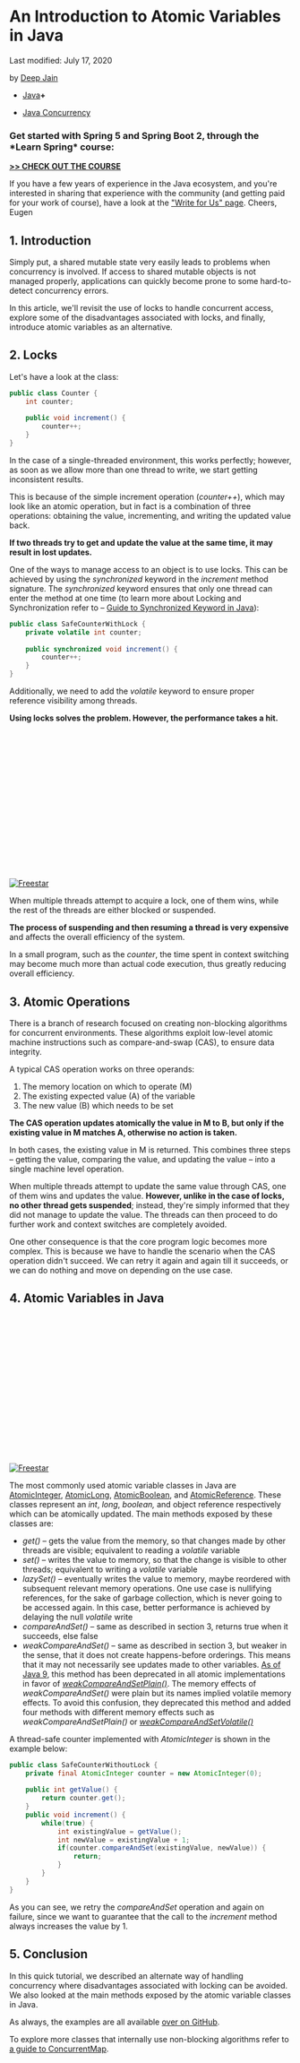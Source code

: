 # An Introduction to Atomic Variables in Java

Last modified: July 17, 2020

by [Deep Jain](https://www.baeldung.com/author/deep-jain/)



- [Java](https://www.baeldung.com/category/java/)**+**

- [Java Concurrency](https://www.baeldung.com/tag/java-concurrency/)

### **Get started with Spring 5 and Spring Boot 2, through the \*Learn Spring\* course:**

**[>> CHECK OUT THE COURSE](https://www.baeldung.com/ls-course-start)**

If you have a few years of experience in the Java ecosystem, and you're interested in sharing that experience with the community (and getting paid for your work of course), have a look at the ["Write for Us" page](https://www.baeldung.com/contribution-guidelines). Cheers, Eugen

## **1. Introduction**

Simply put, a shared mutable state very easily leads to problems when concurrency is involved. If access to shared mutable objects is not managed properly, applications can quickly become prone to some hard-to-detect concurrency errors.

In this article, we'll revisit the use of locks to handle concurrent access, explore some of the disadvantages associated with locks, and finally, introduce atomic variables as an alternative.

## **2. Locks**

Let's have a look at the class:

```java
public class Counter {
    int counter; 
 
    public void increment() {
        counter++;
    }
}
```

In the case of a single-threaded environment, this works perfectly; however, as soon as we allow more than one thread to write, we start getting inconsistent results.

This is because of the simple increment operation (*counter++*), which may look like an atomic operation, but in fact is a combination of three operations: obtaining the value, incrementing, and writing the updated value back.

**If two threads try to get and update the value at the same time, it may result in lost updates.**

One of the ways to manage access to an object is to use locks. This can be achieved by using the *synchronized* keyword in the *increment* method signature. The *synchronized* keyword ensures that only one thread can enter the method at one time (to learn more about Locking and Synchronization refer to – [Guide to Synchronized Keyword in Java](https://www.baeldung.com/java-synchronized)):

```java
public class SafeCounterWithLock {
    private volatile int counter;
 
    public synchronized void increment() {
        counter++;
    }
}
```

Additionally, we need to add the *volatile* keyword to ensure proper reference visibility among threads.

**Using locks solves the problem. However, the performance takes a hit.**

<iframe id="google_ads_iframe_/15184186/baeldung_incontent_dynamic_desktop_0" title="3rd party ad content" name="google_ads_iframe_/15184186/baeldung_incontent_dynamic_desktop_0" width="300" height="250" scrolling="no" marginwidth="0" marginheight="0" frameborder="0" allow="conversion-measurement ‘src’" srcdoc="" data-google-container-id="9" data-load-complete="true" style="box-sizing: border-box; border: 0px; vertical-align: bottom;"></iframe>

[![Freestar](https://a.pub.network/core/imgs/fslogo-green.svg)](https://freestar.com/?utm_medium=ad_container&utm_source=branding&utm_name=baeldung_incontent_dynamic_desktop)

When multiple threads attempt to acquire a lock, one of them wins, while the rest of the threads are either blocked or suspended.

**The process of suspending and then resuming a thread is very expensive** and affects the overall efficiency of the system.

In a small program, such as the *counter*, the time spent in context switching may become much more than actual code execution, thus greatly reducing overall efficiency.

## **3. Atomic Operations**

There is a branch of research focused on creating non-blocking algorithms for concurrent environments. These algorithms exploit low-level atomic machine instructions such as compare-and-swap (CAS), to ensure data integrity.

A typical CAS operation works on three operands:

1. The memory location on which to operate (M)
2. The existing expected value (A) of the variable
3. The new value (B) which needs to be set

**The CAS operation updates atomically the value in M to B, but only if the existing value in M matches A, otherwise no action is taken.**

In both cases, the existing value in M is returned. This combines three steps – getting the value, comparing the value, and updating the value – into a single machine level operation.

When multiple threads attempt to update the same value through CAS, one of them wins and updates the value. **However, unlike in the case of locks, no other thread gets suspended**; instead, they're simply informed that they did not manage to update the value. The threads can then proceed to do further work and context switches are completely avoided.

One other consequence is that the core program logic becomes more complex. This is because we have to handle the scenario when the CAS operation didn't succeed. We can retry it again and again till it succeeds, or we can do nothing and move on depending on the use case.

## **4. Atomic Variables in Java**

<iframe id="google_ads_iframe_/15184186/baeldung_incontent_dynamic_desktop_1" title="3rd party ad content" name="google_ads_iframe_/15184186/baeldung_incontent_dynamic_desktop_1" width="300" height="250" scrolling="no" marginwidth="0" marginheight="0" frameborder="0" allow="conversion-measurement ‘src’" srcdoc="" data-google-container-id="a" data-load-complete="true" style="box-sizing: border-box; border: 0px; vertical-align: bottom;"></iframe>

[![Freestar](https://a.pub.network/core/imgs/fslogo-green.svg)](https://freestar.com/?utm_medium=ad_container&utm_source=branding&utm_name=baeldung_incontent_dynamic_desktop)

The most commonly used atomic variable classes in Java are [AtomicInteger](https://docs.oracle.com/javase/8/docs/api/java/util/concurrent/atomic/AtomicInteger.html), [AtomicLong](https://docs.oracle.com/javase/8/docs/api/java/util/concurrent/atomic/AtomicLong.html), [AtomicBoolean](https://docs.oracle.com/javase/8/docs/api/java/util/concurrent/atomic/AtomicBoolean.html), and [AtomicReference](https://docs.oracle.com/javase/8/docs/api/java/util/concurrent/atomic/AtomicReference.html). These classes represent an *int*, *long*, *boolean,* and object reference respectively which can be atomically updated. The main methods exposed by these classes are:

- *get()* – gets the value from the memory, so that changes made by other threads are visible; equivalent to reading a *volatile* variable
- *set()* – writes the value to memory, so that the change is visible to other threads; equivalent to writing a *volatile* variable
- *lazySet()* – eventually writes the value to memory, maybe reordered with subsequent relevant memory operations. One use case is nullifying references, for the sake of garbage collection, which is never going to be accessed again. In this case, better performance is achieved by delaying the null *volatile* write
- *compareAndSet()* – same as described in section 3, returns true when it succeeds, else false
- *weakCompareAndSet()* – same as described in section 3, but weaker in the sense, that it does not create happens-before orderings. This means that it may not necessarily see updates made to other variables. [As of Java 9](https://docs.oracle.com/javase/9/docs/api/java/util/concurrent/atomic/AtomicInteger.html#weakCompareAndSet-int-int-), this method has been deprecated in all atomic implementations in favor of [*weakCompareAndSetPlain()*](https://docs.oracle.com/javase/9/docs/api/java/util/concurrent/atomic/AtomicInteger.html#weakCompareAndSetPlain-int-int-). The memory effects of *weakCompareAndSet()* were plain but its names implied volatile memory effects. To avoid this confusion, they deprecated this method and added four methods with different memory effects such as *weakCompareAndSetPlain()* or [*weakCompareAndSetVolatile()*](https://docs.oracle.com/javase/9/docs/api/java/util/concurrent/atomic/AtomicInteger.html#weakCompareAndSetVolatile-int-int-)

A thread-safe counter implemented with *AtomicInteger* is shown in the example below:

```java
public class SafeCounterWithoutLock {
    private final AtomicInteger counter = new AtomicInteger(0);
    
    public int getValue() {
        return counter.get();
    }
    public void increment() {
        while(true) {
            int existingValue = getValue();
            int newValue = existingValue + 1;
            if(counter.compareAndSet(existingValue, newValue)) {
                return;
            }
        }
    }
}
```

As you can see, we retry the *compareAndSet* operation and again on failure, since we want to guarantee that the call to the *increment* method always increases the value by 1.

## **5. Conclusion**

In this quick tutorial, we described an alternate way of handling concurrency where disadvantages associated with locking can be avoided. We also looked at the main methods exposed by the atomic variable classes in Java.

As always, the examples are all available [over on GitHub](https://github.com/eugenp/tutorials/tree/master/core-java-modules/core-java-concurrency-advanced).

To explore more classes that internally use non-blocking algorithms refer to [a guide to ConcurrentMap](https://www.baeldung.com/java-concurrent-map).